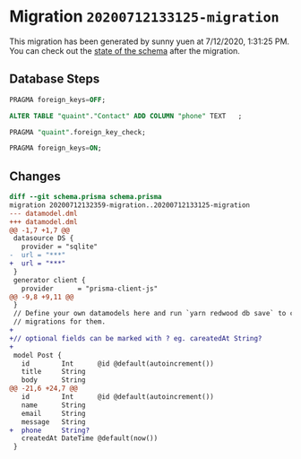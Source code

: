 # Migration `20200712133125-migration`

This migration has been generated by sunny yuen at 7/12/2020, 1:31:25 PM.
You can check out the [state of the schema](./schema.prisma) after the migration.

## Database Steps

```sql
PRAGMA foreign_keys=OFF;

ALTER TABLE "quaint"."Contact" ADD COLUMN "phone" TEXT   ;

PRAGMA "quaint".foreign_key_check;

PRAGMA foreign_keys=ON;
```

## Changes

```diff
diff --git schema.prisma schema.prisma
migration 20200712132359-migration..20200712133125-migration
--- datamodel.dml
+++ datamodel.dml
@@ -1,7 +1,7 @@
 datasource DS {
   provider = "sqlite"
-  url = "***"
+  url = "***"
 }
 generator client {
   provider      = "prisma-client-js"
@@ -9,8 +9,11 @@
 }
 // Define your own datamodels here and run `yarn redwood db save` to create
 // migrations for them.
+
+// optional fields can be marked with ? eg. careatedAt String?
+
 model Post {
   id        Int      @id @default(autoincrement())
   title     String
   body      String
@@ -21,6 +24,7 @@
   id        Int      @id @default(autoincrement())
   name      String
   email     String
   message   String
+  phone     String?
   createdAt DateTime @default(now())
 }
```


